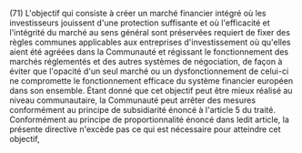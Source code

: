 (71) L'objectif qui consiste à créer un marché financier intégré où les investisseurs jouissent d'une protection suffisante et où l'efficacité et l'intégrité du marché au sens général sont préservées requiert de fixer des règles communes applicables aux entreprises d'investissement où qu'elles aient été agréées dans la Communauté et régissant le fonctionnement des marchés réglementés et des autres systèmes de négociation, de façon à éviter que l'opacité d'un seul marché ou un dysfonctionnement de celui-ci ne compromette le fonctionnement efficace du système financier européen dans son ensemble. Étant donné que cet objectif peut être mieux réalisé au niveau communautaire, la Communauté peut arrêter des mesures conformément au principe de subsidiarité énoncé à l'article 5 du traité. Conformément au principe de proportionnalité énoncé dans ledit article, la présente directive n'excède pas ce qui est nécessaire pour atteindre cet objectif,